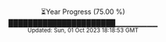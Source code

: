<p align="center">
⏳Year Progress (75.00 %) <br>
██████████████████████▁▁▁▁▁▁▁▁ <br>
<sub>Updated: Sun, 01 Oct 2023 18:18:53 GMT</sub>
</p>

